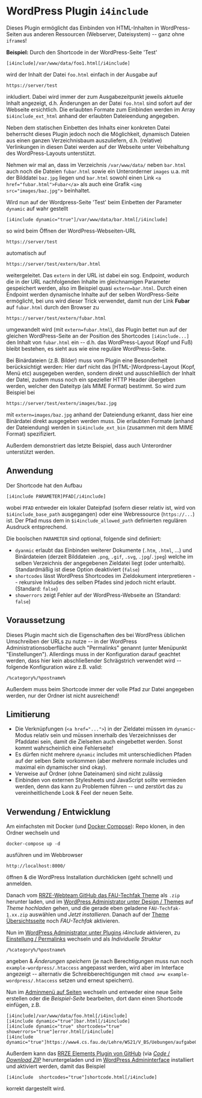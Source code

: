 WordPress Plugin `i4include`
===========================

Dieses Plugin ermöglicht das Einbinden von HTML-Inhalten in WordPress-Seiten
aus anderen Ressourcen (Webserver, Dateisystem) -- ganz ohne `iframe`s!


**Beispiel:** Durch den Shortcode in der WordPress-Seite 'Test'

    [i4include]/var/www/data/foo1.html[/i4include]

wird der Inhalt der Datei `foo.html` einfach in der Ausgabe auf

    https://server/test

inkludiert.
Dabei wird immer der zum Ausgabezeitpunkt jeweils aktuelle Inhalt angezeigt,
d.h. Änderungen an der Datei `foo.html` sind sofort auf der Webseite ersichtlich.
Die erlaubten Formate zum Einbinden werden im  Array `$i4include_ext_html`
anhand der erlaubten Dateieendung angegeben.


Neben dem statischen Einbetten des Inhalts einer konkreten Datei beherrscht
dieses Plugin jedoch noch die Möglichkeit, dynamisch Dateien aus einen ganzen
Verzeichnisbaum auszuliefern, d.h. (relative) Verlinkungen in diesen Datei
werden auf der Webseite unter Veibehaltung des WordPress-Layouts unterstützt.

Nehmen wir mal an, dass im Verzeichnis `/var/www/data/` neben `bar.html` auch 
noch die Dateien `fubar.html` sowie  ein Unterorderner `images` u.a. mit der
Bilddatei `baz.jpg` liegen und `bar.html` sowohl einen Link
`<a href="fubar.html">Fubar</a>` als auch eine Grafik `<img src="images/baz.jpg">`
beinhaltet.

Wird nun auf der Wordpress-Seite 'Test' beim Einbetten der Parameter `dynamic`
auf wahr gestellt

    [i4include dynamic="true"]/var/www/data/bar.html[/i4include]

so wird beim Öffnen der WordPress-Webseiten-URL

    https://server/test

automatisch auf

    https://server/test/extern/bar.html

weitergeleitet. Das `extern` in der URL ist dabei ein sog. Endpoint,
wodurch die in der URL nachfolgenden Inhalte im gleichnamigen Parameter
gespeichert werden, also im Beispiel quasi `extern=bar.html`.
Durch einen Endpoint werden dynamische Inhalte auf der selben WordPress-Seite 
ermöglicht, bei uns wird dieser Trick verwendet, damit nun der Link **Fubar**
auf `fubar.html` durch den Browser zu

    https://server/test/extern/fubar.html

umgewandelt wird (mit `extern=fubar.html`), das Plugin bettet nun auf der
gleichen WordPress-Seite an der Position des Shortcodes `[i4include...]` den
Inhalt von `fubar.html` ein -- d.h. das WordPress-Layout (Kopf und Fuß) bleibt
bestehen, es sieht aus wie eine reguläre WordPress-Seite.

Bei Binärdateien (z.B. Bilder) muss vom Plugin eine Besonderheit berücksichtigt
werden:
Hier darf nicht das [HTML-]Wordpress-Layout (Kopf, Menü etc) ausgegeben werden,
sondern direkt und ausschließlich der Inhalt der Datei, zudem muss noch ein
spezieller HTTP Header übergeben werden, welcher den Dateityp (als MIME Format)
bestimmt.
So wird zum Beispiel bei

    https://server/test/extern/images/baz.jpg

mit `extern=images/baz.jpg` anhand der Dateiendung erkannt, dass hier eine 
Binärdatei direkt ausgegeben werden muss.
Die erlaubten Formate (anhand der Dateiendung) werden in `$i4include_ext_bin`
(zusammen mit dem MIME Format) spezifiziert.

Außerdem demonstriert das letzte Beispiel, dass auch Unterordner unterstützt
werden.


Anwendung
---------

Der Shortcode hat den Aufbau

    [i4include PARAMETER]PFAD[/i4include]

wobei `PFAD` entweder ein lokaler Dateipfad (sofern dieser relativ ist, 
wird von `$i4include_base_path` ausgegangen) oder eine Webressource (`https://...`)
ist.
Der Pfad muss dem in `$i4include_allowed_path` definierten regulären Ausdruck
entsprechend.


Die boolschen `PARAMETER` sind optional, folgende sind definiert:

 * `dyanmic` erlaubt das Einbinden weiterer Dokumente (`.htm`, `.html`, ...) und
   Binärdateien (derzeit Bilddateien `.png`, `.gif`, `.svg`, `.jpg`/`.jpeg`)
   welche im selben Verzeichnis der angegebenen Zieldatei liegt (oder unterhalb).
   Standardmäßig ist diese Option deaktiviert (`false`)
 * `shortcodes` lässt WordPress Shortcodes im Zieldokument interpretieren --
   rekursive Inkludes des selben Pfades sind jedoch nicht erlaubt.
   (Standard: `false`)
 * `showerrors` zeigt Fehler auf der WordPress-Webseite an (Standard: `false`)


Voraussetzung
-------------

Dieses Plugin macht sich die Eigenschaften des bei WordPress üblichen
Umschreiben der URLs zu nutze -- in der WordPress Administrationsoberfläche
auch "Permalinks" genannt (unter Menüpunkt "Einstellungen").
Allerdings muss in der Konfiguration darauf geachtet werden, dass hier
kein abschließender Schrägstrich verwendet wird -- folgende Konfiguration
wäre z.B. valid:

    /%category%/%postname%


Außerdem muss beim Shortcode immer der volle Pfad zur Datei angegeben werden,
nur der Ordner ist nicht ausreichend!


Limitierung
-----------

 * Die Verknüpfungen (`<a href="...">`) in der Zieldatei müssen im `dynamic`-Modus
   relativ sein und müssen innerhalb des Verzeichnisses der Pfaddatei sein,
   damit die Zielseiten auch eingebettet werden.
   Sonst kommt wahrscheinlich eine Fehlerseite!
 * Es dürfen nicht mehrere `dynamic` includes mit unterschiedlichen Pfaden auf
   der selben Seite vorkommen (aber mehrere normale includes und maximal ein
   dynamischer sind okay).
 * Verweise auf Ordner (ohne Dateinamen) sind nicht zulässig
 * Einbinden von externen Stylesheets und JavaScript sollte vermieden werden,
   denn das kann zu Problemen führen -- und zerstört das zu vereinheitlichende 
   Look & Feel der neuen Seite.


Verwendung / Entwicklung
------------------------

Am einfachsten mit Docker (und [Docker Compose](https://docs.docker.com/compose/install/)):
Repo klonen, in den Ordner wechseln und

    docker-compose up -d

ausführen und im Webbrowser

    http://localhost:8000/

öffnen & die WordPress Installation durchklicken (geht schnell) und anmelden.

Danach vom [RRZE-Webteam GitHub das FAU-Techfak Theme](https://github.com/RRZE-Webteam/FAU-Techfak/releases)
als `.zip` herunter laden, und im [WordPress Administrator unter Design / Themes](http://localhost:8000/wp-admin/theme-install.php)
auf *Theme hochladen* gehen, und die gerade eben geladene `FAU-Techfak-1.xx.zip`
auswählen und *Jetzt installieren*.
Danach auf der [Theme Übersichtsseite](http://localhost:8000/wp-admin/themes.php)
noch *FAU-Techfak* aktivieren.

Nun im [WordPress Administrator unter Plugins](http://localhost:8000/wp-admin/plugins.php)
*i4include* aktivieren, zu [Einstellung / Permalinks](http://localhost:8000/wp-admin/options-permalink.php)
wechseln und als *Individuelle Struktur* 

    /%category%/%postname%

angeben & *Änderungen speichern* (je nach Berechtigungen muss nun noch
`example-wordpress/.htaccess` angepasst werden, wird aber im Interface angezeigt --
alternativ die Schreibberechtigungen mit `chmod a+w example-wordpress/.htaccess`
setzen und erneut speichern).

Nun im [Adminmenü auf Seiten](http://localhost:8000/wp-admin/edit.php?post_type=page)
wechseln und entweder eine neue Seite erstellen oder die *Beispiel-Seite* bearbeiten,
dort dann einen Shortcode einfügen, z.B.

    [i4include]/var/www/data/foo.html[/i4include]
    [i4include dynamic="true"]bar.html[/i4include]
    [i4include dynamic="true" shortcodes="true" showerrors="true"]error.html[/i4include]
    [i4include dynamic="true"]https://www4.cs.fau.de/Lehre/WS21/V_BS/Uebungen/aufgabe0/a0.shtml[/i4include]

Außerdem kann das [RRZE Elements Plugin von GitHub](https://github.com/RRZE-Webteam/rrze-elements)
(via [*Code* / *Download ZIP*](https://github.com/RRZE-Webteam/rrze-elements/archive/refs/heads/master.zip)
heruntergeladen und im [WordPress Admininterface](http://localhost:8000/wp-admin/plugins.php)
installiert und aktiviert werden, damit das Beispiel

    [i4include  shortcodes="true"]shortcode.html[/i4include]

korrekt dargestellt wird.
